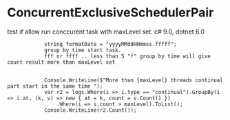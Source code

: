 ﻿# ConcurrentExclusiveSchedulerPair
test if allow run conccurent task with maxLevel set. c# 9.0,  dotnet 6.0

				
				string formatDate = "yyyyMMddHHmmss.fffff";
				group by time start task.
				fff or ffff .. less than 5 "f" group by time will give count result more than maxLevel set


				Console.WriteLine($"More than {maxLevel} threads continual part start in the same time ");
				var r2 = logs.Where(i => i.type == "continual").GroupBy(i => i.at, (k, v) => new { at = k, count = v.Count() })
					.Where(i => i.count > maxLevel).ToList();
				Console.WriteLine(r2.Count());
